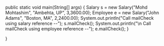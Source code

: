 public static void main(String[] args) {
Salary s = new Salary("Mohd Mohtashim", "Ambehta, UP", 3,3600.00);
Employee e = new Salary("John Adams", "Boston, MA", 2,2400.00);
System.out.println("Call mailCheck using salary reference --");
s.mailCheck();
System.out.println("\n Call mailCheck using employee reference --");
e.mailCheck();
    }
    
}
